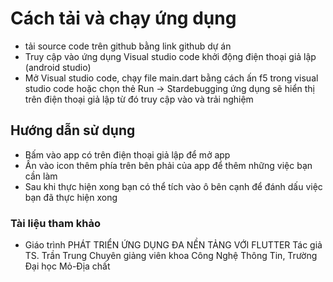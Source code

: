 # Cách tải và chạy ứng dụng

- tải source code trên github bằng link github dự án
- Truy cập vào ứng dụng Visual studio code khởi động điện thoại giả lập (android studio)
- Mở Visual studio code, chạy file main.dart bằng cách ấn f5 trong visual studio code hoặc chọn thẻ Run -> Stardebugging ứng dụng sẽ hiển thị trên điện thoại giả lập từ đó truy cập vào và trải nghiệm

## Hướng dẫn sử dụng

- Bấm vào app có trên điện thoại giả lập để mở app
- Ấn vào icon thêm phía trên bên phải của app để thêm những việc bạn cần làm
- Sau khi thực hiện xong bạn có thể tích vào ô bên cạnh để đánh dấu việc bạn đã thực hiện xong



### Tài liệu tham khảo 
- Giáo trình PHÁT TRIỂN ỨNG DỤNG ĐA NỀN TẢNG VỚI FLUTTER Tác giả TS. Trần Trung Chuyên giảng viên khoa Công Nghệ Thông Tin, Trường Đại học Mỏ-Địa chất 